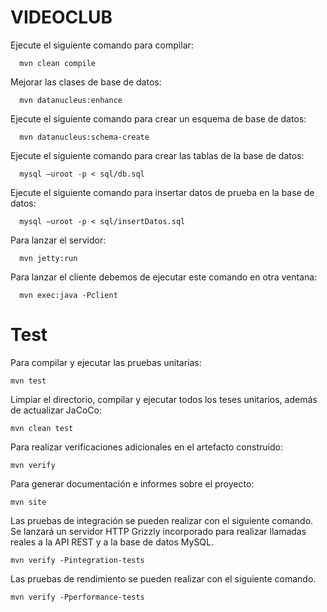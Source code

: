 VIDEOCLUB
============================


Ejecute el siguiente comando para compilar:

      mvn clean compile

Mejorar las clases de base de datos:
      
      mvn datanucleus:enhance
      
Ejecute el siguiente comando para crear un esquema de base de datos:
      
      mvn datanucleus:schema-create
      
Ejecute el siguiente comando para crear las tablas de la base de datos:
      
      mysql –uroot -p < sql/db.sql
      
Ejecute el siguiente comando para insertar datos de prueba en la base de datos:
      
      mysql –uroot -p < sql/insertDatos.sql

Para lanzar el servidor:

      mvn jetty:run

Para lanzar el cliente debemos de ejecutar este comando en otra ventana:

      mvn exec:java -Pclient

Test
============================

Para compilar y ejecutar las pruebas unitarias:

    mvn test

Limpiar el directorio, compilar y ejecutar todos los teses unitarios, además de actualizar JaCoCo:
    
    mvn clean test

Para realizar verificaciones adicionales en el artefacto construido:

    mvn verify

Para generar documentación e informes sobre el proyecto:

    mvn site
    
Las pruebas de integración se pueden realizar con el siguiente comando. Se lanzará un servidor HTTP Grizzly incorporado para realizar llamadas reales a la API REST y a la base de datos MySQL.
    
    mvn verify -Pintegration-tests
    
Las pruebas de rendimiento se pueden realizar con el siguiente comando.

	mvn verify -Pperformance-tests
